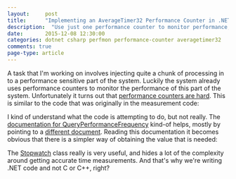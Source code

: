 ```yaml
---
layout: 	post
title:  	"Implementing an AverageTimer32 Performance Counter in .NET"
description:  "Use just one performance counter to monitor performance, not with new AverageTimer32 Performance Counters"
date:   	2015-12-08 12:30:00
categories: dotnet csharp perfmon performance-counter averagetimer32
comments: true
page-type: article
---
```

A task that I'm working on involves injecting quite a chunk of processing in to a performance sensitive part of the system. Luckily the system already uses performance counters to monitor the performance of this part of the system. Unfortunately it turns out that [performance counters are hard](http://www.codeproject.com/Articles/8590/An-Introduction-To-Performance-Counters). This is similar to the code that was originally in the measurement code:

<script src="https://gist.github.com/steve-codemunkies/d64843e5a31f3bbc8a10/af9a3d4de02493ab6b8187a456683be5c2a53d5f.js"></script>

I kind of understand what the code is attempting to do, but not really. The [documentation for QueryPerformanceFrequency](<https://msdn.microsoft.com/en-us/library/windows/desktop/ms644905(v=vs.85).aspx>) kind-of helps, mostly by pointing to a [different document](<https://msdn.microsoft.com/en-us/library/windows/desktop/dn553408(v=vs.85).aspx>). Reading this documentation it becomes obvious that there is a simpler way of obtaining the value that is needed:

<script src="https://gist.github.com/steve-codemunkies/d64843e5a31f3bbc8a10.js"></script>

The [Stopwatch](<https://msdn.microsoft.com/en-us/library/system.diagnostics.stopwatch(v=vs.110).aspx>) class really is very useful, and hides a lot of the complexity around getting accurate time measurements. And that's why we're writing .NET code and not C or C++, right?
